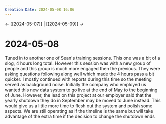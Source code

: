 ```yaml
---
Creation Date: 2024-05-08 16:06
---
```


<- [[2024-05-07]] | [[2024-05-09]]  ->

# 2024-05-08
Tuned in to another one of Sean's training sessions. This one was a bit of a slog, 4 hours long total. However this session was with a new group of people and this group is much more engaged then the previous. They were asking questions following along well which made the 4 hours pass a bit quicker. I mostly continued with reports during this time so the meeting served as background noise. Initially the company who employed us wanted this new data system to go live at the end of May to the beginning of June. However, the lead on this project at our employer said that the yearly shutdown they do in September may be moved to June instead. This would give us a little more time to flesh out the system and polish some aspects. We are still operating as if the timeline is the same but will take advantage of the extra time if the decision to change the shutdown ends